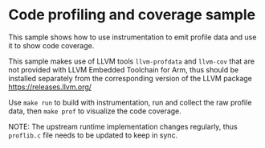 # Code profiling and coverage sample

This sample shows how to use instrumentation to emit profile data 
and use it to show code coverage.

This sample makes use of LLVM tools `llvm-profdata` and `llvm-cov` 
that are not provided with LLVM Embedded Toolchain for Arm, 
thus should be installed separately from the corresponding 
version of the LLVM package https://releases.llvm.org/

Use `make run` to build with instrumentation, run and collect the raw profile data,
then `make prof` to visualize the code coverage.

NOTE: The upstream runtime implementation changes regularly,
thus `proflib.c` file needs to be updated to keep in sync.
